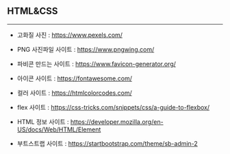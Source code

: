 ## HTML&CSS
---
- 고화질 사진
: https://www.pexels.com/

- PNG 사진파일 사이트
: https://www.pngwing.com/

- 파비콘 만드는 사이트
: https://www.favicon-generator.org/

- 아이콘 사이트
: https://fontawesome.com/

- 컬러 사이트
: https://htmlcolorcodes.com/

- flex 사이트
: https://css-tricks.com/snippets/css/a-guide-to-flexbox/

- HTML 정보 사이트
: https://developer.mozilla.org/en-US/docs/Web/HTML/Element

- 부트스트랩 사이트
: https://startbootstrap.com/theme/sb-admin-2